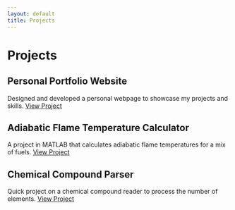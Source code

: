 ```yaml
---
layout: default
title: Projects
---
```


# Projects  

## Personal Portfolio Website

Designed and developed a personal webpage to showcase my projects and skills. [View Project](/projects/website)

## Adiabatic Flame Temperature Calculator

A project in MATLAB that calculates adiabatic flame temperatures for a mix of fuels. [View Project](/projects/flametemp)  

## Chemical Compound Parser

Quick project on a chemical compound reader to process the number of elements. [View Project](/projects/chemcount)